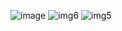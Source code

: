 ![image](https://github.com/spravia/Room/assets/25621361/61b633b1-f1b7-455f-9686-b95797f00f9d)
![img6](https://github.com/spravia/Room/assets/25621361/e540d3ea-40e3-4d2d-a2d4-c95f9498dbaf)
![img5](https://github.com/spravia/Room/assets/25621361/b8e1ca01-c677-4956-97fc-d9c4a865f530)

